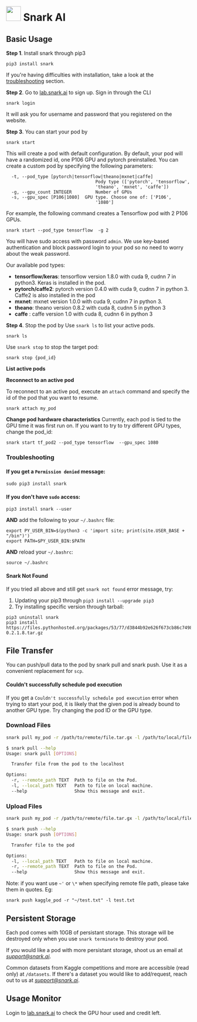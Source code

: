 
# <img src="https://avatars3.githubusercontent.com/u/34816118?s=200&v=4" data-canonical-src="hhttps://avatars3.githubusercontent.com/u/34816118?s=200&v=4" width="40" height="40" /> Snark AI

## Basic Usage
**Step 1**. Install snark through pip3
```
pip3 install snark
```
If you're having difficulties with installation, take a look at the [troubleshooting](#troubleshooting) section. 

**Step 2**. Go to [lab.snark.ai](https://lab.snark.ai) to sign up. Sign in through the CLI
```
snark login
```
It will ask you for username and password that you registered on the website.

**Step 3**. You can start your pod by 
```
snark start
```
This will create a pod with default configuration. By default, your pod will have a randomized id, one P106 GPU and pytorch preinstalled. You can create a custom pod by specifying the following parameters:
```
  -t, --pod_type [pytorch|tensorflow|theano|mxnet|caffe]
                                  Pody type (['pytorch', 'tensorflow',
                                  'theano', 'mxnet', 'caffe'])
  -g, --gpu_count INTEGER         Number of GPUs
  -s, --gpu_spec [P106|1080]  GPU type. Choose one of: ['P106',
                                  '1080']
```
For example, the following command creates a Tensorflow pod with 2 P106 GPUs.
```
snark start --pod_type tensorflow  -g 2
```

You will have sudo access with password `admin`. We use key-based authentication and block password login to your pod so no need to worry about the weak password. 

Our available pod types:  
 - **tensorflow/keras**: tensorflow version 1.8.0 with cuda 9, cudnn 7 in python3. Keras is installed in the pod.
 - **pytorch/caffe2**: pytorch version 0.4.0 with cuda 9, cudnn 7 in python 3. Caffe2 is also installed in the pod
 - **mxnet**: mxnet version 1.0.0 with cuda 9, cudnn 7 in python 3.
 - **theano**: theano version 0.8.2 with cuda 8, cudnn 5 in python 3
 - **caffe** : caffe version 1.0 with cuda 8, cudnn 6 in python 3

**Step 4**. Stop the pod by
Use `snark ls` to list your active pods.
```
snark ls
````
Use `snark stop` to stop the target pod:
```
snark stop {pod_id}
```


**List active pods**



**Reconnect to an active pod**

To reconnect to an active pod, execute an `attach` command and specify the id of the pod that you want to resume.
```
snark attach my_pod
```

**Change pod hardware characteristics**
Currently, each pod is tied to the GPU time it was first run on. If you want to try to try different GPU types, change the pod_id:
```
snark start tf_pod2 --pod_type tensorflow  --gpu_spec 1080
```

<a name="troubleshooting"></a>
### Troubleshooting

#### If you get a `Permission denied` message:
```
sudo pip3 install snark
```
#### If you don't have `sudo` access:
```
pip3 install snark --user
```
**AND** add the following to your `~/.bashrc` file:
```
export PY_USER_BIN=$(python3 -c 'import site; print(site.USER_BASE + "/bin")')
export PATH=$PY_USER_BIN:$PATH
```
**AND** reload your `~/.bashrc`:
```
source ~/.bashrc
```
#### Snark Not Found
If you tried all above and still get `snark not found` error message, try:
1) Updating your pip3 through `pip3 install --upgrade pip3`
2) Try installing specific version through tarball:
```
pip3 uninstall snark
pip3 install https://files.pythonhosted.org/packages/53/77/d3844b92e626f673cb86c7498a1dff10c76b47593a342729e50cff9af8f3/snark-0.2.1.8.tar.gz
```
## File Transfer
You can push/pull data to the pod by snark pull and snark push. Use it as a convenient replacement for `scp`. 

#### Couldn't successfully schedule pod execution
If you get a `Couldn't successfully schedule pod execution` error when trying to start your pod, it is likely that the given pod is already bound to another GPU type. Try changing the pod ID or the GPU type.  

### Download Files
```bash
snark pull my_pod -r /path/to/remote/file.tar.gx -l /path/to/local/file.tar.gx
```
```bash
$ snark pull --help
Usage: snark pull [OPTIONS]

  Transfer file from the pod to the localhost

Options:
  -r, --remote_path TEXT  Path to file on the Pod.
  -l, --local_path TEXT   Path to file on local machine.
  --help                  Show this message and exit.
```

### Upload Files
```bash
snark push my_pod -r /path/to/remote/file.tar.gx -l /path/to/local/file.tar.gx
```
```bash
$ snark push --help
Usage: snark push [OPTIONS]

  Transfer file to the pod

Options:
  -l, --local_path TEXT   Path to file on local machine.
  -r, --remote_path TEXT  Path to file on the Pod.
  --help                  Show this message and exit.
```
Note: if you want use `~'` or `\*` when specifying remote file path, please take them in quotes. Eg:
```
snark push kaggle_pod -r "~/test.txt" -l test.txt
```

## Persistent Storage
Each pod comes with 10GB of persistant storage. This storage will be destroyed only when you use `snark terminate` to destroy your pod. 

If you would like a pod with more persistant storage, shoot us an email at *support@snark.ai*. 

Common datasets from Kaggle competitions and more are accessible (read only) at `/datasets`. If there's a dataset you would like to add/request, reach out to us at *support@snark.ai*.

## Usage Monitor
Login to [lab.snark.ai](https://lab.snark.ai) to check the GPU hour used and credit left.
